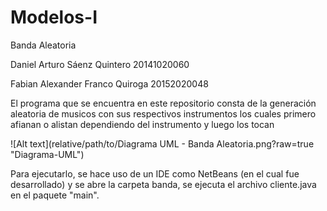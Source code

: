 # Modelos-I
Banda Aleatoria

Daniel Arturo Sáenz Quintero 20141020060

Fabian Alexander Franco Quiroga 20152020048

El programa que se encuentra en este repositorio consta de la generación aleatoria de musicos con sus respectivos instrumentos los cuales primero afianan o alistan dependiendo del instrumento y luego los tocan

![Alt text](relative/path/to/Diagrama UML - Banda Aleatoria.png?raw=true "Diagrama-UML")

Para ejecutarlo, se hace uso de un IDE como NetBeans (en el cual fue desarrollado) y se abre la carpeta banda, se ejecuta el archivo cliente.java en el paquete "main".
